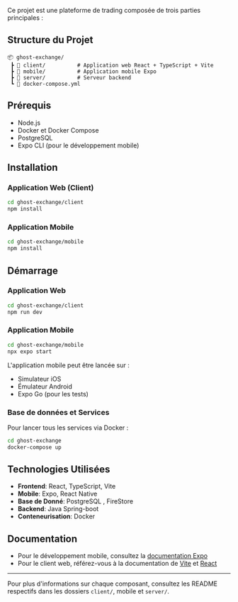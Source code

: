 Ce projet est une plateforme de trading composée de trois parties principales :

## Structure du Projet

```
📦 ghost-exchange/
 ┣ 📂 client/          # Application web React + TypeScript + Vite
 ┣ 📂 mobile/          # Application mobile Expo
 ┣ 📂 server/          # Serveur backend
 ┗ 📜 docker-compose.yml
```

## Prérequis

- Node.js
- Docker et Docker Compose
- PostgreSQL
- Expo CLI (pour le développement mobile)

## Installation

### Application Web (Client)

```bash
cd ghost-exchange/client
npm install
```

### Application Mobile

```bash
cd ghost-exchange/mobile
npm install
```

## Démarrage

### Application Web

```bash
cd ghost-exchange/client
npm run dev
```

### Application Mobile

```bash
cd ghost-exchange/mobile
npx expo start
```

L'application mobile peut être lancée sur :
- Simulateur iOS
- Émulateur Android 
- Expo Go (pour les tests)

### Base de données et Services

Pour lancer tous les services via Docker :

```bash
cd ghost-exchange
docker-compose up
```

## Technologies Utilisées

- **Frontend**: React, TypeScript, Vite
- **Mobile**: Expo, React Native
- **Base de Donné**: PostgreSQL , FireStore 
- **Backend**: Java Spring-boot
- **Conteneurisation**: Docker

## Documentation

- Pour le développement mobile, consultez la [documentation Expo](https://docs.expo.dev/)
- Pour le client web, référez-vous à la documentation de [Vite](https://vitejs.dev/) et [React](https://react.dev/)

---
Pour plus d'informations sur chaque composant, consultez les README respectifs dans les dossiers `client/`, mobile et `server/`.